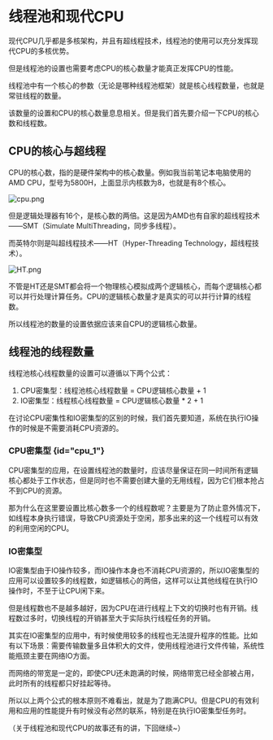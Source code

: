 # 线程池和现代CPU

现代CPU几乎都是多核架构，并且有超线程技术，线程池的使用可以充分发挥现代CPU的多核优势。

但是线程池的设置也需要考虑CPU的核心数量才能真正发挥CPU的性能。

线程池中有一个核心的参数（无论是哪种线程池框架）就是核心线程数量，也就是常驻线程的数量。

该数量的设置和CPU的核心数量息息相关。但是我们首先要介绍一下CPU的核心数和线程数。

## CPU的核心与超线程

CPU的核心数，指的是硬件架构中的核心数量。例如我当前笔记本电脑使用的AMD CPU，型号为5800H，上面显示内核数为8，也就是有8个核心。

![cpu.png](cpu.png)

但是逻辑处理器有16个，是核心数的两倍。这是因为AMD也有自家的超线程技术——SMT（Simulate MultiThreading，同步多线程）。

而英特尔则是叫超线程技术——HT（Hyper-Threading Technology，超线程技术）。

![HT.png](HT.png)

不管是HT还是SMT都会将一个物理核心模拟成两个逻辑核心，而每个逻辑核心都可以并行处理计算任务。CPU的逻辑核心数量才是真实的可以并行计算的线程数。

所以线程池的数量的设置依据应该来自CPU的逻辑核心数量。

## 线程池的线程数量

线程池核心线程数量的设置可以遵循以下两个公式：

1. CPU密集型：线程池核心线程数量 = CPU逻辑核心数量 + 1
2. IO密集型：线程核心线程数量 = CPU逻辑核心数量 * 2 + 1

在讨论CPU密集性和IO密集型的区别的时候，我们首先要知道，系统在执行IO操作的时候是不需要消耗CPU资源的。

### CPU密集型 {id="cpu_1"}

CPU密集型的应用，在设置线程池的数量时，应该尽量保证在同一时间所有逻辑核心都处于工作状态，但是同时也不需要创建大量的无用线程，因为它们根本抢占不到CPU的资源。

那为什么在这里要设置比核心数多一个的线程数呢？主要是为了防止意外情况下，如线程本身执行错误，导致CPU资源处于空闲，那多出来的这一个线程可以有效的利用空闲的CPU。

### IO密集型

IO密集型由于IO操作较多，而IO操作本身也不消耗CPU资源的，所以IO密集型的应用可以设置较多的线程数，如逻辑核心的两倍，这样可以让其他线程在执行IO操作时，不至于让CPU闲下来。

但是线程数也不是越多越好，因为CPU在进行线程上下文的切换时也有开销。线程数过多时，切换线程的开销甚至大于实际执行线程任务的开销。

其实在IO密集型的应用中，有时候使用较多的线程也无法提升程序的性能。比如有以下场景：需要传输数量多且体积大的文件，使用线程池进行文件传输，系统性能瓶颈主要在网络IO方面。

而网络的带宽是一定的，即使CPU还未跑满的时候，网络带宽已经全部被占用，此时所有的线程都只好挂起等待。

所以以上两个公式的根本原则不难看出，就是为了跑满CPU。但是CPU的有效利用和应用的性能提升有时候没有必然的联系，特别是在执行IO密集型任务时。

（关于线程池和现代CPU的故事还有的讲，下回继续~）

